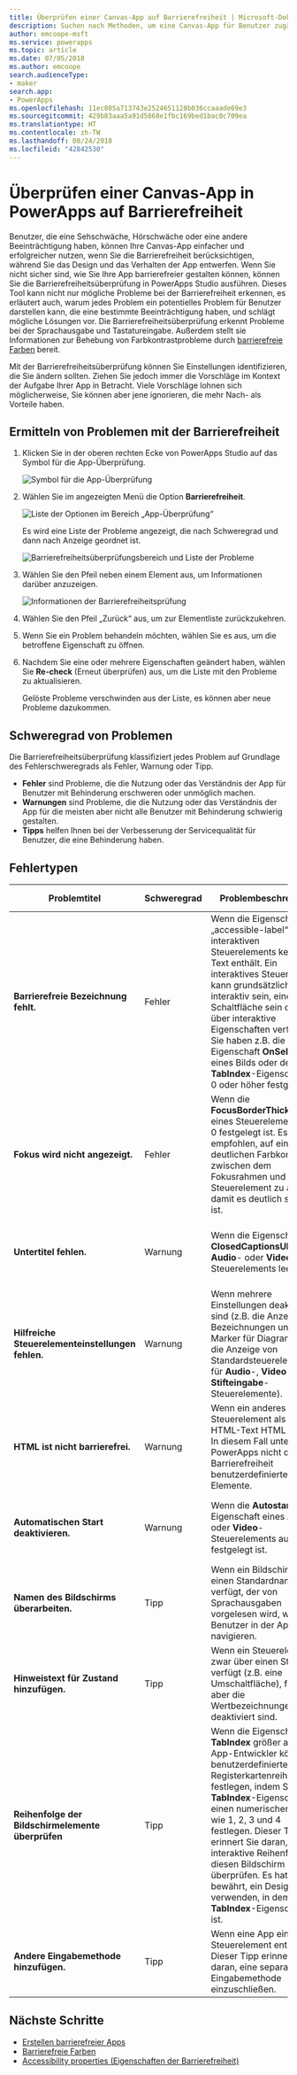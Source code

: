 ```yaml
---
title: Überprüfen einer Canvas-App auf Barrierefreiheit | Microsoft-Dokumentation
description: Suchen nach Methoden, um eine Canvas-App für Benutzer zugänglicher zu machen, die eine Sehschwäche oder Hörschwäche oder eine andere Beeinträchtigung haben
author: emcoope-msft
ms.service: powerapps
ms.topic: article
ms.date: 07/05/2018
ms.author: emcoope
search.audienceType:
- maker
search.app:
- PowerApps
ms.openlocfilehash: 11ec805a713743e2524651128b036ccaaade69e3
ms.sourcegitcommit: 429b83aaa5a91d5868e1fbc169bed1bac0c709ea
ms.translationtype: HT
ms.contentlocale: zh-TW
ms.lasthandoff: 08/24/2018
ms.locfileid: "42842530"
---
```

# <a name="review-a-canvas-app-for-accessibility-in-powerapps"></a>Überprüfen einer Canvas-App in PowerApps auf Barrierefreiheit

Benutzer, die eine Sehschwäche, Hörschwäche oder eine andere Beeinträchtigung haben, können Ihre Canvas-App einfacher und erfolgreicher nutzen, wenn Sie die Barrierefreiheit berücksichtigen, während Sie das Design und das Verhalten der App entwerfen. Wenn Sie nicht sicher sind, wie Sie Ihre App barrierefreier gestalten können, können Sie die Barrierefreiheitsüberprüfung in PowerApps Studio ausführen. Dieses Tool kann nicht nur mögliche Probleme bei der Barrierefreiheit erkennen, es erläutert auch, warum jedes Problem ein potentielles Problem für Benutzer darstellen kann, die eine bestimmte Beeinträchtigung haben, und schlägt mögliche Lösungen vor.
Die Barrierefreiheitsüberprüfung erkennt Probleme bei der Sprachausgabe und Tastatureingabe. Außerdem stellt sie Informationen zur Behebung von Farbkontrastprobleme durch [barrierefreie Farben](accessible-apps-color.md) bereit.

Mit der Barrierefreiheitsüberprüfung können Sie Einstellungen identifizieren, die Sie ändern sollten. Ziehen Sie jedoch immer die Vorschläge im Kontext der Aufgabe Ihrer App in Betracht. Viele Vorschläge lohnen sich möglicherweise, Sie können aber jene ignorieren, die mehr Nach- als Vorteile haben.

## <a name="find-accessibility-issues"></a>Ermitteln von Problemen mit der Barrierefreiheit

1. Klicken Sie in der oberen rechten Ecke von PowerApps Studio auf das Symbol für die App-Überprüfung.

    ![Symbol für die App-Überprüfung](./media/accessibility-checker/app-checker-icon.png)

2. Wählen Sie im angezeigten Menü die Option **Barrierefreiheit**.

    ![Liste der Optionen im Bereich „App-Überprüfung“](./media/accessibility-checker/app-checker-menu.png)

    Es wird eine Liste der Probleme angezeigt, die nach Schweregrad und dann nach Anzeige geordnet ist.

    ![Barrierefreiheitsüberprüfungsbereich und Liste der Probleme](./media/accessibility-checker/accessibility-checker-pane.png)

3. Wählen Sie den Pfeil neben einem Element aus, um Informationen darüber anzuzeigen.

    ![Informationen der Barrierefreiheitsprüfung](./media/accessibility-checker/details-pane.png)

4. Wählen Sie den Pfeil „Zurück“ aus, um zur Elementliste zurückzukehren.

5. Wenn Sie ein Problem behandeln möchten, wählen Sie es aus, um die betroffene Eigenschaft zu öffnen.

6. Nachdem Sie eine oder mehrere Eigenschaften geändert haben, wählen Sie **Re-check** (Erneut überprüfen) aus, um die Liste mit den Probleme zu aktualisieren.

    Gelöste Probleme verschwinden aus der Liste, es können aber neue Probleme dazukommen.

## <a name="severity-of-issues"></a>Schweregrad von Problemen

Die Barrierefreiheitsüberprüfung klassifiziert jedes Problem auf Grundlage des Fehlerschweregrads als Fehler, Warnung oder Tipp.

- **Fehler** sind Probleme, die die Nutzung oder das Verständnis der App für Benutzer mit Behinderung erschweren oder unmöglich machen.
- **Warnungen** sind Probleme, die die Nutzung oder das Verständnis der App für die meisten aber nicht alle Benutzer mit Behinderung schwierig gestalten.
- **Tipps** helfen Ihnen bei der Verbesserung der Servicequalität für Benutzer, die eine Behinderung haben.

## <a name="types-of-issues"></a>Fehlertypen

| Problemtitel                            | Schweregrad | Problembeschreibung  | Vorgehensweise zur Behebung | Warum eine Behebung notwendig ist|
| ------------------------------         |:---------| -----| ------|------ |
| **Barrierefreie Bezeichnung fehlt.**           | Fehler    | Wenn die Eigenschaft „accessible-label“ eines interaktiven Steuerelements keinen Text enthält. Ein interaktives Steuerelement kann grundsätzlich interaktiv sein, eine Schaltfläche sein oder über interaktive Eigenschaften verfügen. Sie haben z.B. die Eigenschaft **OnSelect** eines Bilds oder dessen **TabIndex**-Eigenschaft auf 0 oder höher festgelegt.  | Bearbeiten Sie die accessible-label-Eigenschaft, um das Element zu definieren. | Wenn in der accessible-label-Eigenschaft kein Text vorhanden ist, wissen Personen, die den Bildschirm nicht sehen können, nicht, was in Bildern und Steuerelementen dargestellt wird. |
| **Fokus wird nicht angezeigt.**                | Fehler    | Wenn die **FocusBorderThickness** eines Steuerelements auf 0 festgelegt ist. Es wird empfohlen, auf einen deutlichen Farbkontrast zwischen dem Fokusrahmen und dem Steuerelement zu achten, damit es deutlich sichtbar ist. | Ändern Sie die Eigenschaft **FocusedBorderThickness** in einen Wert größer als 0.  | Wenn der Fokus nicht sichtbar ist, können Personen, die keine Maus verwenden, ihn nicht sehen, während sie mit der App interagieren.   |
| **Untertitel fehlen.**                   | Warnung  | Wenn die Eigenschaft **ClosedCaptionsURL** eines **Audio**- oder **Video**-Steuerelements leer ist. | Legen Sie die **ClosedCaptionsURL**-Eigenschaft auf die URL für Untertitel fest. | Ohne Untertitel können Personen mit Behinderungen die Informationen in einem Video- oder Audiosegment möglicherweise nicht verstehen. |
| **Hilfreiche Steuerelementeinstellungen fehlen.**   | Warnung  | Wenn mehrere Einstellungen deaktiviert sind (z.B. die Anzeige von Bezeichnungen und Marker für Diagramme und die Anzeige von Standardsteuerelementen für **Audio**-, **Video**- und **Stifteingabe**-Steuerelemente). | Wählen Sie die Warnung aus, und legen Sie die Eigenschaft auf **true** fest. | Indem Sie diese Eigenschafteneinstellung ändern, erhält der Benutzer hilfreichere Informationen über die Funktion der Steuerelemente in Ihrer App. |
| **HTML ist nicht barrierefrei.**           | Warnung  | Wenn ein anderes Steuerelement als ein HTML-Text HTML enthält. In diesem Fall unterstützt PowerApps nicht die Barrierefreiheit benutzerdefinierter HTML-Elemente. | Verwenden Sie eine andere Methode anstelle von HTML, oder entfernen Sie den HTML-Code aus diesem Element. | Ihre App funktioniert nicht ordnungsgemäß oder ist nicht barrierefrei, wenn Sie interaktive HTML-Elemente hinzufügen. |
| **Automatischen Start deaktivieren.**                 | Warnung  | Wenn die **Autostart**-Eigenschaft eines **Audio**- oder **Video**-Steuerelements auf **true** festgelegt ist. | Legen Sie die **Autostart**-Eigenschaft auf **false** fest. | Video- und Audiodateien, die automatisch wiedergegeben werden, können Benutzer ablenken. Lassen Sie Benutzer entscheiden, ob sie einen Clip abspielen möchten. |
| **Namen des Bildschirms überarbeiten.**                 | Tipp      | Wenn ein Bildschirm über einen Standardnamen verfügt, der von Sprachausgaben vorgelesen wird, wenn Benutzer in der App navigieren. | Geben Sie dem Bildschirm einen Namen, der beschreibt, was auf dem Bildschirm angezeigt oder wofür er verwendet wird.| Personen, die blind oder sehbehindert sind oder eine Lese-/Rechtschreibschwäche besitzen, verlassen sich bei der Navigation auf die Bildschirmnamen und die Sprachausgabe. |
| **Hinweistext für Zustand hinzufügen.**          | Tipp      |  Wenn ein Steuerelement zwar über einen Status verfügt (z.B. eine Umschaltfläche), für das aber die Wertbezeichnungen deaktiviert sind. | Legen Sie die Eigenschaft **ShowValue** des Steuerelements auf **true** fest, um den aktuellen Status anzuzeigen. | Benutzer erhalten keine Bestätigung ihrer Aktionen, wenn der Zustand des Steuerelements nicht angezeigt wird. |
| **Reihenfolge der Bildschirmelemente überprüfen**| Tipp      | Wenn die Eigenschaft **TabIndex** größer als 1 ist. App-Entwickler können benutzerdefinierte Registerkartenreihenfolgen festlegen, indem Sie die **TabIndex**-Eigenschaft auf einen numerischen Wert wie 1, 2, 3 und 4 festlegen. Dieser Tipp erinnert Sie daran, die interaktive Reihenfolge für diesen Bildschirm zu überprüfen. Es hat sich bewährt, ein Design zu verwenden, in dem die **TabIndex**-Eigenschaft 0 ist.  | Stellen Sie sicher, dass die Bildschirmelemente in der Reihenfolge vorliegen, in der Sie sie durchlaufen möchten. | Wenn eine Sprachausgabe die Elemente einer App vorliest, sollten diese in der Reihenfolge dargestellt werden, in der ein Benutzer sie sehen würde und nicht in einer weniger intuitiven Reihenfolge.  |
| **Andere Eingabemethode hinzufügen.**           | Tipp      | Wenn eine App ein **Stift**-Steuerelement enthält. Dieser Tipp erinnert Sie daran, eine separate Eingabemethode einzuschließen. | Fügen Sie zusätzlich zum **Stiftsteuerelement** ein **Texteingabesteuerelement** hinzu, um eine barrierefreie Lösung anzubieten. | Einige Benutzer können keinen Stift verwenden und benötigen eine weitere Möglichkeit zur Eingabe von Informationen (Beispiel: die Eingabe einer Unterschrift). |

## <a name="next-steps"></a>Nächste Schritte

- [Erstellen barrierefreier Apps](accessible-apps.md)
- [Barrierefreie Farben](accessible-apps-color.md)
- [Accessibility properties (Eigenschaften der Barrierefreiheit)](controls/properties-accessibility.md)
